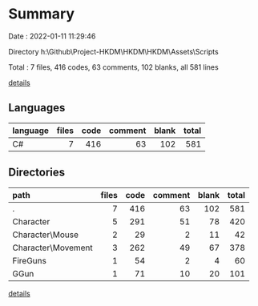 # Summary

Date : 2022-01-11 11:29:46

Directory h:\Github\Project-HKDM\HKDM\HKDM\Assets\Scripts

Total : 7 files,  416 codes, 63 comments, 102 blanks, all 581 lines

[details](details.md)

## Languages
| language | files | code | comment | blank | total |
| :--- | ---: | ---: | ---: | ---: | ---: |
| C# | 7 | 416 | 63 | 102 | 581 |

## Directories
| path | files | code | comment | blank | total |
| :--- | ---: | ---: | ---: | ---: | ---: |
| . | 7 | 416 | 63 | 102 | 581 |
| Character | 5 | 291 | 51 | 78 | 420 |
| Character\Mouse | 2 | 29 | 2 | 11 | 42 |
| Character\Movement | 3 | 262 | 49 | 67 | 378 |
| FireGuns | 1 | 54 | 2 | 4 | 60 |
| GGun | 1 | 71 | 10 | 20 | 101 |

[details](details.md)